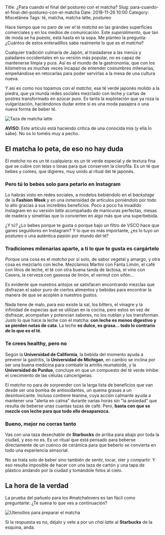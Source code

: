 Title: ¿Para cuando el final del postureo con el matcha?
Slug: para-cuando-el-final-del-postureo-con-el-matcha
Date: 2018-11-26 10:00
Category: Miscelánea
Tags: té, matcha, matcha latte, postureo



Hace tiempo que no paro de ver el té *matcha* en las grandes superfícies comerciales y en los medios de comunicación. Este *superalimento*, que tan de moda se ha puesto, está hasta en la sopa. Me planteo la pregunta: ¿Cuántos de estos enteradillos sabe realmente lo que es el *matcha*?

Cualquier tradición culinaria de Japón, al trasladarse a las menús y paladares occidentales en su versión más popular, no es capaz de mantenerse limpia y pura. Así es el mundo de la gastronomía, que con los kilómetros es muchas veces incapaz de entender costumbres milenarias, empeñándose en retocarlas para poder servirlas a la mesa de una cultura nueva.

Y así es como nos topamos con el *matcha*, ese té verde japonés molido a la piedra, que ya inunda redes sociales mezclado con leche y cartas de postres transformado en azúcar puro. Es tanta la explotación que ya roza la vulgarización, haciéndonos dudar entre si es una moda pasajera o una nueva forma de beber té.

![Taza de matcha latte]({static}/images/postureo-matcha-01.jpg)

**AVISO**: Este artículo está haciendo crítica de una conocida mía (y ella lo sabe). No os lo toméis muy a pecho.

## El matcha lo peta, de eso no hay duda

El *matcha* no es un té cualquiera: es un té verde especial y de textura fina que se cubre con telas o lonas para que conserven la clorofila. Es un té que bebes y comes, que digieres, muy unido al ritual del té japonés.

### Pero tú lo bebes solo para petarlo en Instagram

Lo habrás visto en redes sociales, a modelos bebiéndolo en el *backstage* de la **Fashion Week** y en una inmensidad de artículos poniéndolo por todo lo alto gracias a sus increíbles beneficios. Poco a poco ha invadido Instagram en su versión *latte* acompañado de manicuras perfectas, mesas de madera y simetrías que lo convierten en algo más que una superbebida. 

¿Y tú? ¿Lo bebes porque te gusta o porque bajo un filtro de VSCO hace que ganes seguidores en Instagram? Y lo que es más importante, ¿es lo tuyo un postureo o una auténtica pasión por mundo del té?

### Tradiciones milenarias aparte, a ti lo que te gusta es cargártelo

Porque una cosa es el *matcha* por sí solo, de sabor vegetal y amargo, y otra cosa es mezclarlo con leche. Mezclamos Martini con Fanta Limón, el café con litros de leche, el té con otra buena tanda de lactosa, el vino con Casera, la cerveza con gaseosa de limón, el vermut con sifón...

Es evidente que nuestros antojos se satisfacen encontrando mezclas que disfrazan el sabor puro de ciertos alimentos y bebidas para encontrar la manera de que se acoplen a nuestros gustos.

Nada tiene de malo, para eso existe la sal, los bitters, el vinagre y la infinidad de especias que se utilizan en la cocina, pero estos en vez de disfrazar, acompañan y potencian sabores, no los nublan y los transforman. Justo lo que hace la leche con el matcha: **con leche es menos digestivo y se pierden notas de cata**. La leche **es dulce, es grasa… todo lo contrario de lo que es el té**.

### Te crees healthy, pero no

Según la **Universidad de California**, la bebida del momento ayuda a prevenir la gastritis, la **Universidad de Michigan**, en cambio se inclina por ser una buena medicina para combatir la artritis reumatoide, y la **Universidad de Purdue**, concluye en que un compuesto del té verde inhibe el crecimiento de las células cancerígenas.

El *matcha* no para de sorprender con la larga lista de beneficios que van desde ser una bomba de antioxidantes, un quema grasas a un desintoxicante. Incluso contiene teanina, cuya acción calmante ayuda a mantener una "alerta en calma" durante varias horas sin "la ansiedad" que resulta de beberse unas cuantas tazas de café. Pero, **basta con que se mezcle con leche para que todo ello desaparezca.**

### Bueno, mejor no corras tanto

Vas con una taza desechable de **Starbucks** de arriba para abajo por toda la ciudad, y eso no es. Es un ritual que está pensado para beberse directamente de un cuenco de cerámica para que beberlo se convierta en todo una experiencia sensorial.

No se trata solo de beber sino también de sentir, tocar, oler y compartir. Y eso resulta imposible de hacer con una taza de cartón y una tapa de plástico andando por la ciudad y tomándole fotos al cielo.

## La hora de la verdad

La prueba del pañuelo para los #matchalovers es tan fácil como preguntarte: ¿Te suena lo que ves a continuación?

![Utensilios para preparar el matcha]({static}/images/postureo-matcha-02.jpg)

Si la respuesta es no, déjalo y vete a por un *chai latte* al **Starbucks** de la esquina, anda.
